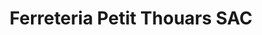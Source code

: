 ---
title: "Ferreteria Petit Thouars SAC"
url: /san-isidro/ferreteria-petit-thouars-sac/
shop: hardware
---